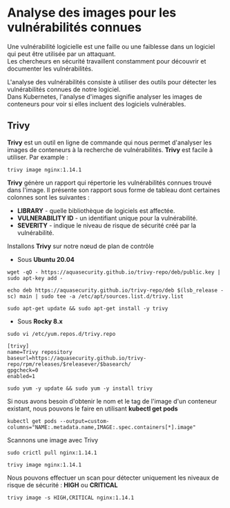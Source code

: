 # Analyse des images pour les vulnérabilités connues

Une vulnérabilité logicielle est une faille ou une faiblesse dans un logiciel qui peut être utilisée par un attaquant.<br>
Les chercheurs en sécurité travaillent constamment pour découvrir et documenter les vulnérabilités.<br>

L'analyse des vulnérabilités consiste à utiliser des outils pour détecter les vulnérabilités connues de notre logiciel.<br>
Dans Kubernetes, l'analyse d'images signifie analyser les images de conteneurs pour voir si elles incluent des logiciels vulnérables.

## Trivy

**Trivy** est un outil en ligne de commande qui nous permet d'analyser les images de conteneurs à la recherche de vulnérabilités. **Trivy** est facile à utiliser. Par example :

```
trivy image nginx:1.14.1
```

**Trivy** génère un rapport qui répertorie les vulnérabilités connues trouvé dans l'image. Il présente son rapport sous forme de tableau dont certaines colonnes sont les suivantes :

- **LIBRARY** - quelle bibliothèque de logiciels est affectée.
- **VULNERABILITY ID** - un identifiant unique pour la vulnérabilité.
- **SEVERITY** - indique le niveau de risque de sécurité créé par la vulnérabilité.<br>

Installons **Trivy** sur notre nœud de plan de contrôle

- Sous **Ubuntu 20.04**

```
wget -qO - https://aquasecurity.github.io/trivy-repo/deb/public.key | sudo apt-key add -
```

```
echo deb https://aquasecurity.github.io/trivy-repo/deb $(lsb_release -sc) main | sudo tee -a /etc/apt/sources.list.d/trivy.list
```

```
sudo apt-get update && sudo apt-get install -y trivy
```

- Sous **Rocky 8.x**

```
sudo vi /etc/yum.repos.d/trivy.repo
```

```
[trivy]
name=Trivy repository
baseurl=https://aquasecurity.github.io/trivy-repo/rpm/releases/$releasever/$basearch/
gpgcheck=0
enabled=1
```

```
sudo yum -y update && sudo yum -y install trivy
```

Si nous avons besoin d'obtenir le nom et le tag de l'image d'un conteneur existant, nous pouvons le faire en utilisant **kubectl get pods**

```
kubectl get pods --output=custom-columns="NAME:.metadata.name,IMAGE:.spec.containers[*].image"
```

Scannons une image avec Trivy

```
sudo crictl pull nginx:1.14.1
```

```
trivy image nginx:1.14.1
```

Nous pouvons effectuer un scan pour détecter uniquement les niveaux de risque de sécurité : **HIGH** ou **CRITICAL** 

```
trivy image -s HIGH,CRITICAL nginx:1.14.1
```